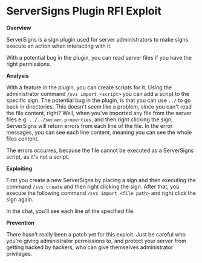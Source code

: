 # ServerSigns Plugin RFI Exploit

**Overview**

ServerSigns is a sign plugin used for server administrators to make signs execute an action when interacting with it.

With a potential bug in the plugin, you can read server files if you have the right permissions.

**Analysis**

With a feature in the plugin, you can create scripts for it. Using the administrator command `/svs import <script>` you can add a script to the specific sign. The potential bug in the plugin, is that you can use `../` to go back in directories. This doesn't seem like a problem, since you can't read the file content, right? Well, when you've imported any file from the server files e.g. `../../server.properties`, and then right clicking the sign, ServerSigns will return errors from each line of the file. In the error messages, you can see each line content, meaning you can see the whole files content.

The errors occurres, because the file cannot be executed as a ServerSigns script, as it's not a script.

**Exploiting**

First you create a new ServerSigns by placing a sign and then executing the command `/svs create` and then right clicking the sign. After that, you execute the following command `/svs import <file path>` and right click the sign again.

In the chat, you'll see each line of the specified file.

**Prevention**

There hasn't really been a patch yet for this exploit. Just be careful who you're giving administrator permissions to, and protect your server from getting hacked by hackers, who can give themselves administrator privileges.